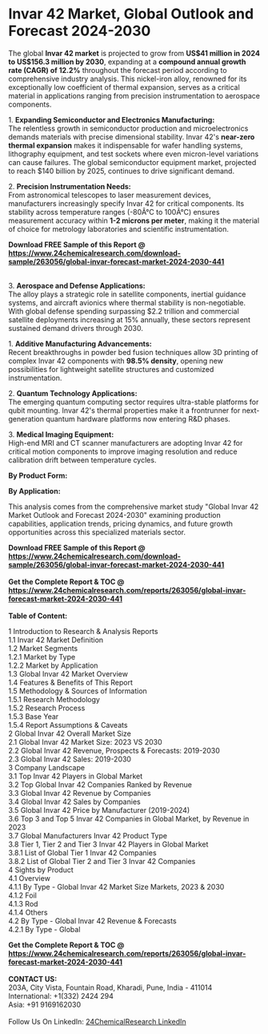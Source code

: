 <h1>Invar 42 Market, Global Outlook and Forecast 2024-2030</h1><p>The global <strong>Invar 42 market</strong> is projected to grow from <strong>US$41 million in 2024 to US$156.3 million by 2030</strong>, expanding at a <strong>compound annual growth rate (CAGR) of 12.2%</strong> throughout the forecast period according to comprehensive industry analysis. This nickel-iron alloy, renowned for its exceptionally low coefficient of thermal expansion, serves as a critical material in applications ranging from precision instrumentation to aerospace components.</p><p>1. <strong>Expanding Semiconductor and Electronics Manufacturing:</strong><br>
The relentless growth in semiconductor production and microelectronics demands materials with precise dimensional stability. Invar 42's <strong>near-zero thermal expansion</strong> makes it indispensable for wafer handling systems, lithography equipment, and test sockets where even micron-level variations can cause failures. The global semiconductor equipment market, projected to reach $140 billion by 2025, continues to drive significant demand.</p><p>2. <strong>Precision Instrumentation Needs:</strong><br>
From astronomical telescopes to laser measurement devices, manufacturers increasingly specify Invar 42 for critical components. Its stability across temperature ranges (-80Â°C to 100Â°C) ensures measurement accuracy within <strong>1-2 microns per meter</strong>, making it the material of choice for metrology laboratories and scientific instrumentation.</p><div><b>Download FREE Sample of this Report @ 
            <a href="https://www.24chemicalresearch.com/download-sample/263056/global-invar-forecast-market-2024-2030-441">
            https://www.24chemicalresearch.com/download-sample/263056/global-invar-forecast-market-2024-2030-441</a></b></div><br><p>3. <strong>Aerospace and Defense Applications:</strong><br>
The alloy plays a strategic role in satellite components, inertial guidance systems, and aircraft avionics where thermal stability is non-negotiable. With global defense spending surpassing $2.2 trillion and commercial satellite deployments increasing at 15% annually, these sectors represent sustained demand drivers through 2030.</p><p>1. <strong>Additive Manufacturing Advancements:</strong><br>
Recent breakthroughs in powder bed fusion techniques allow 3D printing of complex Invar 42 components with <strong>98.5% density</strong>, opening new possibilities for lightweight satellite structures and customized instrumentation.</p><p>2. <strong>Quantum Technology Applications:</strong><br>
The emerging quantum computing sector requires ultra-stable platforms for qubit mounting. Invar 42's thermal properties make it a frontrunner for next-generation quantum hardware platforms now entering R&amp;D phases.</p><p>3. <strong>Medical Imaging Equipment:</strong><br>
High-end MRI and CT scanner manufacturers are adopting Invar 42 for critical motion components to improve imaging resolution and reduce calibration drift between temperature cycles.</p><p><strong>By Product Form:</strong></p><p><strong>By Application:</strong></p><p>This analysis comes from the comprehensive market study "Global Invar 42 Market Outlook and Forecast 2024-2030" examining production capabilities, application trends, pricing dynamics, and future growth opportunities across this specialized materials sector.</p><div><b>Download FREE Sample of this Report @ 
            <a href="https://www.24chemicalresearch.com/download-sample/263056/global-invar-forecast-market-2024-2030-441">
            https://www.24chemicalresearch.com/download-sample/263056/global-invar-forecast-market-2024-2030-441</a></b></div><br><div><b>Get the Complete Report & TOC @ 
            <a href="https://www.24chemicalresearch.com/reports/263056/global-invar-forecast-market-2024-2030-441">
            https://www.24chemicalresearch.com/reports/263056/global-invar-forecast-market-2024-2030-441</a></b></div><br>
            <b>Table of Content:</b><p>1 Introduction to Research & Analysis Reports<br />
    1.1 Invar 42 Market Definition<br />
    1.2 Market Segments<br />
        1.2.1 Market by Type<br />
        1.2.2 Market by Application<br />
    1.3 Global Invar 42 Market Overview<br />
    1.4 Features & Benefits of This Report<br />
    1.5 Methodology & Sources of Information<br />
        1.5.1 Research Methodology<br />
        1.5.2 Research Process<br />
        1.5.3 Base Year<br />
        1.5.4 Report Assumptions & Caveats<br />
2 Global Invar 42 Overall Market Size<br />
    2.1 Global Invar 42 Market Size: 2023 VS 2030<br />
    2.2 Global Invar 42 Revenue, Prospects & Forecasts: 2019-2030<br />
    2.3 Global Invar 42 Sales: 2019-2030<br />
3 Company Landscape<br />
    3.1 Top Invar 42 Players in Global Market<br />
    3.2 Top Global Invar 42 Companies Ranked by Revenue<br />
    3.3 Global Invar 42 Revenue by Companies<br />
    3.4 Global Invar 42 Sales by Companies<br />
    3.5 Global Invar 42 Price by Manufacturer (2019-2024)<br />
    3.6 Top 3 and Top 5 Invar 42 Companies in Global Market, by Revenue in 2023<br />
    3.7 Global Manufacturers Invar 42 Product Type<br />
    3.8 Tier 1, Tier 2 and Tier 3 Invar 42 Players in Global Market<br />
        3.8.1 List of Global Tier 1 Invar 42 Companies<br />
        3.8.2 List of Global Tier 2 and Tier 3 Invar 42 Companies<br />
4 Sights by Product<br />
    4.1 Overview<br />
        4.1.1 By Type - Global Invar 42 Market Size Markets, 2023 & 2030<br />
        4.1.2 Foil<br />
        4.1.3 Rod<br />
        4.1.4 Others<br />
    4.2 By Type - Global Invar 42 Revenue & Forecasts<br />
        4.2.1 By Type - Global</p><div><b>Get the Complete Report & TOC @ 
            <a href="https://www.24chemicalresearch.com/reports/263056/global-invar-forecast-market-2024-2030-441">
            https://www.24chemicalresearch.com/reports/263056/global-invar-forecast-market-2024-2030-441</a></b></div><br><b>CONTACT US:</b><br>
            203A, City Vista, Fountain Road, Kharadi, Pune, India - 411014<br>
            International: +1(332) 2424 294<br>
            Asia: +91 9169162030 <br><br>
            Follow Us On LinkedIn: <a href="https://www.linkedin.com/company/24chemicalresearch/">24ChemicalResearch LinkedIn</a>